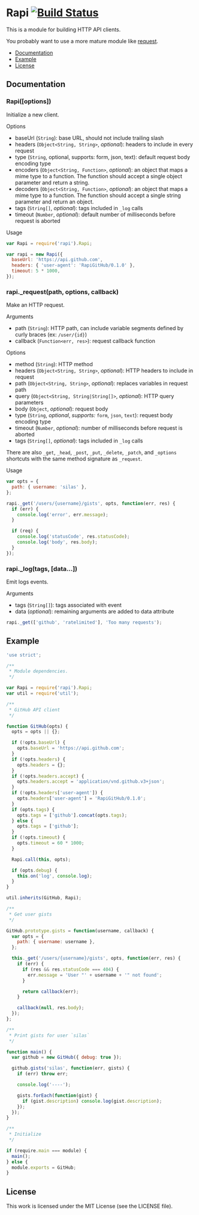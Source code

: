 # Rapi [![Build Status](https://travis-ci.org/silas/node-rapi.png?branch=master)](https://travis-ci.org/silas/node-rapi)

This is a module for building HTTP API clients.

You probably want to use a more mature module like [request][request].

 * [Documentation](#documentation)
 * [Example](#example)
 * [License](#license)

## Documentation

### Rapi([options])

Initialize a new client.

Options

 * baseUrl (`String`): base URL, should not include trailing slash
 * headers (`Object<String, String>`, *optional*): headers to include in every request
 * type (`String`, optional, supports: form, json, text): default request body encoding type
 * encoders (`Object<String, Function>`, *optional*): an object that maps a mime type to a function. The function should accept a single object parameter and return a string.
 * decoders (`Object<String, Function>`, *optional*): an object that maps a mime type to a function. The function should accept a single string parameter and return an object.
 * tags (`String[]`, *optional*): tags included in `_log` calls
 * timeout (`Number`, *optional*): default number of milliseconds before request is aborted

Usage

``` javascript
var Rapi = require('rapi').Rapi;

var rapi = new Rapi({
  baseUrl: 'https://api.github.com',
  headers: { 'user-agent': 'RapiGitHub/0.1.0' },
  timeout: 5 * 1000,
});
```

### rapi.\_request(path, options, callback)

Make an HTTP request.

Arguments

 * path (`String`): HTTP path, can include variable segments defined by curly braces (ex: `/user/{id}`)
 * callback (`Function<err, res>`): request callback function

Options

 * method (`String`): HTTP method
 * headers (`Object<String, String>`, *optional*): HTTP headers to include in request
 * path (`Object<String, String>`, *optional*): replaces variables in request path
 * query (`Object<String, String|String[]>`, *optional*): HTTP query parameters
 * body (`Object`, *optional*): request body
 * type (`String`, *optional*, *supports:* `form`, `json`, `text`): request body encoding type
 * timeout (`Number`, *optional*): number of milliseconds before request is aborted
 * tags (`String[]`, *optional*): tags included in `_log` calls

There are also `_get`, `_head`, `_post`, `_put`, `_delete`, `_patch`, and
`_options` shortcuts with the same method signature as `_request`.

Usage

``` javascript
var opts = {
  path: { username: 'silas' },
};

rapi._get('/users/{username}/gists', opts, function(err, res) {
  if (err) {
    console.log('error', err.message);
  }

  if (req) {
    console.log('statusCode', res.statusCode);
    console.log('body', res.body);
  }
});
```

### rapi.\_log(tags, [data...])

Emit logs events.

Arguments

 * tags (`String[]`): tags associated with event
 * data (*optional*): remaining arguments are added to data attribute

``` javascript
rapi._get(['github', 'ratelimited'], 'Too many requests');
```

## Example

``` javascript
'use strict';

/**
 * Module dependencies.
 */

var Rapi = require('rapi').Rapi;
var util = require('util');

/**
 * GitHub API client
 */

function GitHub(opts) {
  opts = opts || {};

  if (!opts.baseUrl) {
    opts.baseUrl = 'https://api.github.com';
  }
  if (!opts.headers) {
    opts.headers = {};
  }
  if (!opts.headers.accept) {
    opts.headers.accept = 'application/vnd.github.v3+json';
  }
  if (!opts.headers['user-agent']) {
    opts.headers['user-agent'] = 'RapiGitHub/0.1.0';
  }
  if (opts.tags) {
    opts.tags = ['github'].concat(opts.tags);
  } else {
    opts.tags = ['github'];
  }
  if (!opts.timeout) {
    opts.timeout = 60 * 1000;
  }

  Rapi.call(this, opts);

  if (opts.debug) {
    this.on('log', console.log);
  }
}

util.inherits(GitHub, Rapi);

/**
 * Get user gists
 */

GitHub.prototype.gists = function(username, callback) {
  var opts = {
    path: { username: username },
  };

  this._get('/users/{username}/gists', opts, function(err, res) {
    if (err) {
      if (res && res.statusCode === 404) {
        err.message = 'User "' + username + '" not found';
      }

      return callback(err);
    }

    callback(null, res.body);
  });
};

/**
 * Print gists for user `silas`
 */

function main() {
  var github = new GitHub({ debug: true });

  github.gists('silas', function(err, gists) {
    if (err) throw err;

    console.log('----');

    gists.forEach(function(gist) {
      if (gist.description) console.log(gist.description);
    });
  });
}

/**
 * Initialize
 */

if (require.main === module) {
  main();
} else {
  module.exports = GitHub;
}
```

## License

This work is licensed under the MIT License (see the LICENSE file).

[request]: https://www.npmjs.org/package/request
